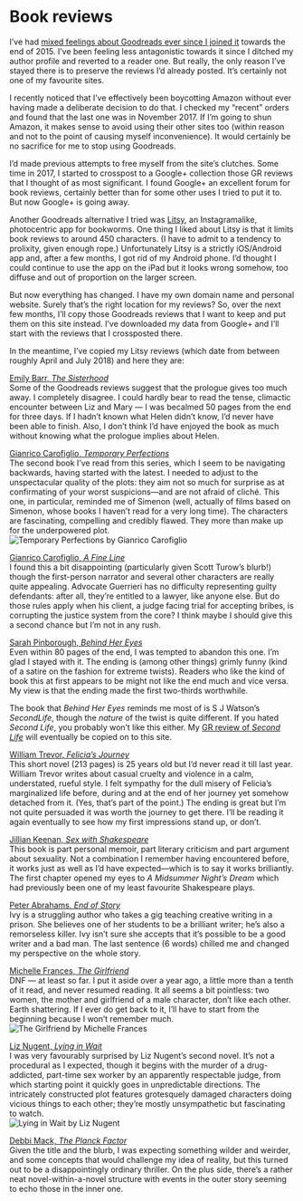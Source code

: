 # Book reviews

I’ve had [mixed feelings about Goodreads ever since I joined it](https://medium.com/p/133b776bd468) towards the end of 2015. I’ve been feeling less antagonistic towards it since I ditched my author profile and reverted to a reader one. But really, the only reason I’ve stayed there is to preserve the reviews I’d already posted. It’s certainly not one of my favourite sites.

I recently noticed that I’ve effectively been boycotting Amazon without ever having made a deliberate decision to do that. I checked my “recent” orders and found that the last one was in November 2017. If I’m going to shun Amazon, it makes sense to avoid using their other sites too (within reason and not to the point of causing myself inconvenience). It would certainly be no sacrifice for me to stop using Goodreads.

I’d made previous attempts to free myself from the site’s clutches. Some time in 2017, I started to crosspost to a Google+ collection those GR reviews that I thought of as most significant. I found Google+ an excellent forum for book reviews, certainly better than for some other uses I tried to put it to. But now Google+ is going away.

Another Goodreads alternative I tried was [Litsy](https://www.litsy.com), an Instagramalike, photocentric app for bookworms. One thing I liked about Litsy is that it limits book reviews to around 450 characters. (I have to admit to a tendency to prolixity, given enough rope.) Unfortunately Litsy is a strictly iOS/Android app and, after a few months, I got rid of my Android phone. I’d thought I could continue to use the app on the iPad but it looks wrong somehow, too diffuse and out of proportion on the larger screen.

But now everything has changed. I have my own domain name and personal website. Surely that’s the right location for my reviews? So, over the next few months, I’ll copy those Goodreads reviews that I want to keep and put them on this site instead. I’ve downloaded my data from Google+ and I’ll start with the reviews that I crossposted there.

In the meantime, I’ve copied my Litsy reviews (which date from between roughly April and July 2018) and here they are:

[Emily Barr, _The Sisterhood_](https://www.emilybarr.com/books/the-sisterhood/)   
Some of the Goodreads reviews suggest that the prologue gives too much away. I completely disagree. I could hardly bear to read the tense, climactic encounter between Liz and Mary — I was becalmed 50 pages from the end for three days. If I hadn’t known what Helen didn’t know, I’d never have been able to finish. Also, I don’t think I’d have enjoyed the book as much without knowing what the prologue implies about Helen.

[Gianrico Carofiglio, _Temporary Perfections_](https://www.bitterlemonpress.com/products/temporary-perfections)   
The second book I’ve read from this series, which I seem to be navigating backwards, having started with the latest. I needed to adjust to the unspectacular quality of the plots: they aim not so much for surprise as at confirmating of your worst suspicions—and are not afraid of cliché. This one, in particular, reminded me of Simenon (well, actually of films based on Simenon, whose books I haven’t read for a very long time). The characters are fascinating, compelling and credibly flawed. They more than make up for the underpowered plot.   
![Temporary Perfections by Gianrico Carofiglio](GianricoCarofiglio.JPG)

[Gianrico Carofiglio, _A Fine Line_](https://www.bitterlemonpress.com/products/a-fine-line)   
I found this a bit disappointing (particularly given Scott Turow’s blurb!) though the first-person narrator and several other characters are really quite appealing. Advocate Guerrieri has no difficulty representing guilty defendants: after all, they’re entitled to a lawyer, like anyone else. But do those rules apply when his client, a judge facing trial for accepting bribes, is corrupting the justice system from the core? I think maybe I should give this a second chance but I’m not in any rush.

[Sarah Pinborough, _Behind Her Eyes_](https://www.theguardian.com/books/2017/jan/24/behind-her-eyes-sarah-pinborough-review)   
Even within 80 pages of the end, I was tempted to abandon this one. I’m glad I stayed with it. The ending is (among other things) grimly funny (kind of a satire on the fashion for extreme twists). Readers who like the kind of book this at first appears to be might not like the end much and vice versa. My view is that the ending made the first two-thirds worthwhile.

The book that _Behind Her Eyes_ reminds me most of is S J Watson’s _SecondLife_, though the _nature_ of the twist is quite different. If you hated _Second Life_, you probably won’t like this either. My [GR review of _Second Life_](https://www.goodreads.com/review/show/1734504511) will eventually be copied on to this site.

[William Trevor, _Felicia’s Journey_](https://www.penguinrandomhouse.com/books/305010/felicias-journey-by-william-trevor/9780140253603/readers-guide/)   
This short novel (213 pages) is 25 years old but I’d never read it till last year. William Trevor writes about casual cruelty and violence in a calm, understated, rueful style. I felt sympathy for the dull misery of Felicia’s marginalized life before, during and at the end of her journey yet somehow detached from it. (Yes, that’s part of the point.) The ending is great but I’m not quite persuaded it was worth the journey to get there. I’ll be reading it again eventually to see how my first impressions stand up, or don’t.

[Jillian Keenan, _Sex with Shakespeare_](https://slate.com/human-interest/2016/04/how-shakespeare-helped-a-writer-understand-her-need-for-spanking.html)   
This book is part personal memoir, part literary criticism and part argument about sexuality. Not a combination I remember having encountered before, it works just as well as I’d have expected—which is to say it works brilliantly. The first chapter opened my eyes to _A Midsummer Night’s Dream_ which had previously been one of my least favourite Shakespeare plays.

[Peter Abrahams, _End of Story_](https://www.harpercollins.com/9780061130342/end-of-story/)   
Ivy is a struggling author who takes a gig teaching creative writing in a prison. She believes one of her students to be a brilliant writer; he’s also a remorseless killer. Ivy isn’t sure she accepts that it’s possible to be a good writer and a bad man. The last sentence (6 words) chilled me and changed my perspective on the whole story.

[Michelle Frances, _The Girlfriend_](https://www.panmacmillan.com/authors/michelle-frances/the-girlfriend/9781509821525)   
DNF — at least so far. I put it aside over a year ago, a little more than a tenth of it read, and never resumed reading. It all seems a bit pointless: two women, the mother and girlfriend of a male character, don’t like each other. Earth shattering. If I ever do get back to it, I’ll have to start from the beginning because I won’t remember much.   
![The Girlfriend by Michelle Frances](MichelleFrances.JPG)

[Liz Nugent, _Lying in Wait_](http://www.liznugent.ie/lying-in-wait-page/)   
I was very favourably surprised by Liz Nugent’s second novel. It’s not a procedural as I expected, though it begins with the murder of a drug-addicted, part-time sex worker by an apparently respectable judge, from which starting point it quickly goes in unpredictable directions. The intricately constructed plot features grotesquely damaged characters doing vicious things to each other; they’re mostly unsympathetic but fascinating to watch.   
![Lying in Wait by Liz Nugent](LizNugent.JPG)

[Debbi Mack, _The Planck Factor_](http://www.debbimack.com/project/the-planck-factor/)   
Given the title and the blurb, I was expecting something wilder and weirder, and some concepts that would challenge my idea of reality, but this turned out to be a disappointingly ordinary thriller. On the plus side, there’s a rather neat novel-within-a-novel structure with events in the outer story seeming to echo those in the inner one.
